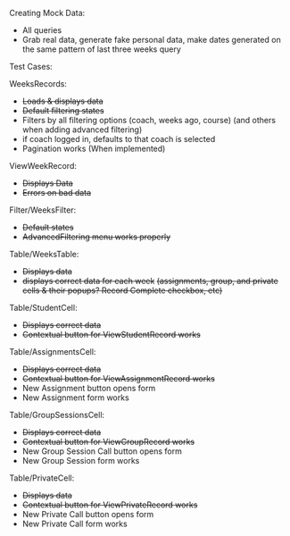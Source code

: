 Creating Mock Data:

- All queries
- Grab real data, generate fake personal data, make dates generated on the same pattern of last three weeks query

Test Cases:

WeeksRecords:

- ~~Loads & displays data~~
- ~~Default filtering states~~
- Filters by all filtering options (coach, weeks ago, course) (and others when adding advanced filtering)
- if coach logged in, defaults to that coach is selected
- Pagination works (When implemented)

ViewWeekRecord:

- ~~Displays Data~~
- ~~Errors on bad data~~

Filter/WeeksFilter:

- ~~Default states~~
- ~~AdvancedFiltering menu works properly~~

Table/WeeksTable:

- ~~Displays data~~
- ~~displays correct data for each week~~
  ~~(assignments, group, and private cells & their popups? Record Complete checkbox, etc)~~

Table/StudentCell:

- ~~Displays correct data~~
- ~~Contextual button for ViewStudentRecord works~~

Table/AssignmentsCell:

- ~~Displays correct data~~
- ~~Contextual button for ViewAssignmentRecord works~~
- New Assignment button opens form
- New Assignment form works

Table/GroupSessionsCell:

- ~~Displays correct data~~
- ~~Contextual button for ViewGroupRecord works~~
- New Group Session Call button opens form
- New Group Session form works

Table/PrivateCell:

- ~~Displays data~~
- ~~Contextual button for ViewPrivateRecord works~~
- New Private Call button opens form
- New Private Call form works
